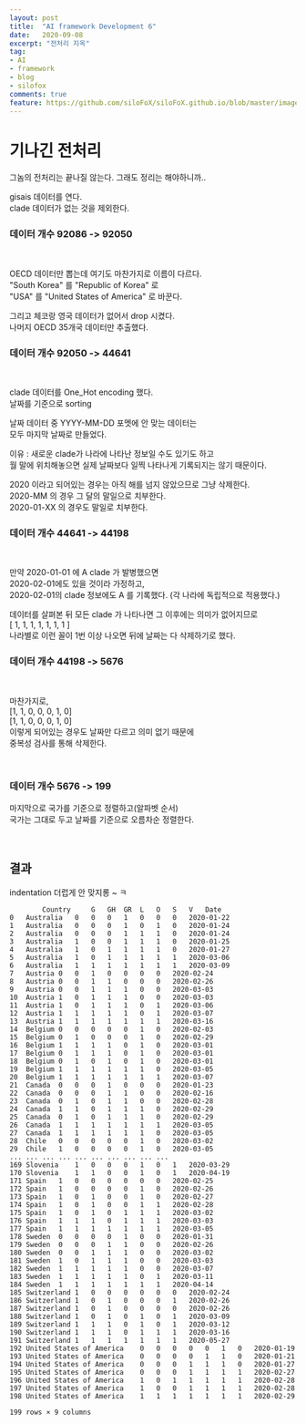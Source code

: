 ```yaml
---
layout: post
title:  "AI framework Development 6"
date:   2020-09-08
excerpt: "전처리 지옥"
tag:
- AI
- framework
- blog
- silofox
comments: true
feature: https://github.com/siloFoX/siloFoX.github.io/blob/master/images/help/help.jpg?raw=true
---
```


# 기나긴 전처리

그놈의 전처리는 끝나질 않는다. 그래도 정리는 해야하니까..

gisais 데이터를 연다.<br>
clade 데이터가 없는 것을 제외한다.

### 데이터 개수 92086 -> 92050

<br>

OECD 데이터만 뽑는데 여기도 마찬가지로 이름이 다르다.<br>
"South Korea" 를 "Republic of Korea" 로<br>
"USA" 를 "United States of America" 로 바꾼다.

그리고 체코랑 영국 데이터가 없어서 drop 시켰다.<br>
나머지 OECD 35개국 데이터만 추출했다.

### 데이터 개수 92050 -> 44641

<br>

clade 데이터를 One_Hot encoding 했다.<br>
날짜를 기준으로 sorting<br>

날짜 데이터 중 YYYY-MM-DD 포멧에 안 맞는 데이터는 <br>
모두 마지막 날짜로 만들었다.<br>

이유 : 새로운 clade가 나라에 나타난 정보일 수도 있기도 하고<br>
월 말에 위치해놓으면 실제 날짜보다 일찍 나타나게 기록되지는 않기 때문이다.

2020 이라고 되어있는 경우는 아직 해를 넘지 않았으므로 그냥 삭제한다. <br>
2020-MM 의 경우 그 달의 말일으로 치부한다.<br>
2020-01-XX 의 경우도 말일로 치부한다.

### 데이터 개수 44641 -> 44198

<br>

만약 2020-01-01 에 A clade 가 발병했으면<br>
2020-02-01에도 있을 것이라 가정하고,<br>
2020-02-01의 clade 정보에도 A 를 기록했다.
(각 나라에 독립적으로 적용했다.)

데이터를 살펴본 뒤 모든 clade 가 나타나면 그 이후에는 의미가 없어지므로 <br>
[ 1, 1, 1, 1, 1, 1, 1 ]<br>
나라별로 이런 꼴이 1번 이상 나오면 뒤에 날짜는 다 삭제하기로 했다.

### 데이터 개수 44198 -> 5676

<br>

마찬가지로,<br>
[1, 1, 0, 0, 0, 1, 0]<br>
[1, 1, 0, 0, 0, 1, 0]<br>
이렇게 되어있는 경우도 날짜만 다르고 의미 없기 때문에<br>
중복성 검사를 통해 삭제한다.

<br>

### 데이터 개수 5676 -> 199

마지막으로 국가를 기준으로 정렬하고(알파벳 순서)<br>
국가는 그대로 두고 날짜를 기준으로 오름차순 정렬한다.

<br>

## 결과

indentation 더럽게 안 맞지롱 ~ ㅋ
```
        Country	    G	GH	GR	L	O	S	V	Date
0	Australia	0	0	0	1	0	0	0	2020-01-22
1	Australia	0	0	0	1	0	1	0	2020-01-24
2	Australia	0	0	0	1	1	1	0	2020-01-24
3	Australia	1	0	0	1	1	1	0	2020-01-25
4	Australia	1	0	1	1	1	1	0	2020-01-27
5	Australia	1	0	1	1	1	1	1	2020-03-06
6	Australia	1	1	1	1	1	1	1	2020-03-09
7	Austria	0	0	1	0	0	0	0	2020-02-24
8	Austria	0	0	1	1	0	0	0	2020-02-26
9	Austria	0	0	1	1	1	0	0	2020-03-03
10	Austria	1	0	1	1	1	0	0	2020-03-03
11	Austria	1	0	1	1	1	0	1	2020-03-06
12	Austria	1	1	1	1	1	0	1	2020-03-07
13	Austria	1	1	1	1	1	1	1	2020-03-16
14	Belgium	0	0	0	0	0	1	0	2020-02-03
15	Belgium	0	1	0	0	0	1	0	2020-02-29
16	Belgium	1	1	1	1	0	1	0	2020-03-01
17	Belgium	0	1	1	1	0	1	0	2020-03-01
18	Belgium	0	1	0	1	0	1	0	2020-03-01
19	Belgium	1	1	1	1	1	1	0	2020-03-05
20	Belgium	1	1	1	1	1	1	1	2020-03-07
21	Canada	0	0	0	1	0	0	0	2020-01-23
22	Canada	0	0	0	1	1	0	0	2020-02-16
23	Canada	0	1	0	1	1	0	0	2020-02-28
24	Canada	1	1	0	1	1	1	0	2020-02-29
25	Canada	0	1	0	1	1	1	0	2020-02-29
26	Canada	1	1	1	1	1	1	1	2020-03-05
27	Canada	1	1	1	1	1	1	0	2020-03-05
28	Chile	0	0	0	0	0	1	0	2020-03-02
29	Chile	1	0	0	0	0	1	0	2020-03-05
...	...	...	...	...	...	...	...	...	...
169	Slovenia	1	0	0	0	1	0	1	2020-03-29
170	Slovenia	1	1	0	0	1	0	1	2020-04-19
171	Spain	1	0	0	0	0	0	0	2020-02-25
172	Spain	1	0	0	0	0	1	0	2020-02-26
173	Spain	1	0	1	0	0	1	0	2020-02-27
174	Spain	1	0	1	0	0	1	1	2020-02-28
175	Spain	1	0	1	0	1	1	1	2020-03-02
176	Spain	1	1	1	0	1	1	1	2020-03-03
177	Spain	1	1	1	1	1	1	1	2020-03-05
178	Sweden	0	0	0	0	1	0	0	2020-01-31
179	Sweden	0	0	0	1	1	0	0	2020-02-26
180	Sweden	0	0	1	1	1	0	0	2020-03-02
181	Sweden	1	0	1	1	1	0	0	2020-03-03
182	Sweden	1	1	1	1	1	0	0	2020-03-07
183	Sweden	1	1	1	1	1	0	1	2020-03-11
184	Sweden	1	1	1	1	1	1	1	2020-04-14
185	Switzerland	1	0	0	0	0	0	0	2020-02-24
186	Switzerland	1	0	1	0	0	0	1	2020-02-26
187	Switzerland	1	0	1	0	0	0	0	2020-02-26
188	Switzerland	1	0	1	0	1	0	1	2020-03-09
189	Switzerland	1	1	1	0	1	0	1	2020-03-12
190	Switzerland	1	1	1	0	1	1	1	2020-03-16
191	Switzerland	1	1	1	1	1	1	1	2020-05-27
192	United States of America	0	0	0	0	0	1	0	2020-01-19
193	United States of America	0	0	0	0	1	1	0	2020-01-21
194	United States of America	0	0	0	1	1	1	0	2020-01-27
195	United States of America	0	0	0	1	1	1	1	2020-02-27
196	United States of America	1	0	1	1	1	1	1	2020-02-28
197	United States of America	1	0	0	1	1	1	1	2020-02-28
198	United States of America	1	1	1	1	1	1	1	2020-02-29

199 rows × 9 columns
```